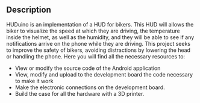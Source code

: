 ## Description
HUDuino is an implementation of a HUD for bikers. This HUD will allows the biker to visualize the speed at which they are driving, the temperature inside the helmet, as well as the humidity, and they will be able to see if any notifications arrive on the phone while they are driving. 
This project seeks to improve the safety of bikers, avoiding distractions by lowering the head or handling the phone. 
Here you will find all the necessary resources to: 
 
 - View or modify the source code of the Android application
  - View, modify and upload to the development board the code necessary to make it work 
  - Make the electronic connections on the development board. 
  - Build the case for all the hardware with a 3D printer.
